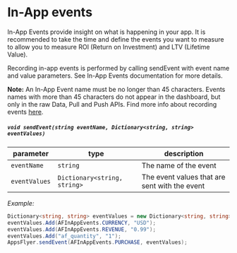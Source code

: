 # In-App events

In-App Events provide insight on what is happening in your app. It is recommended to take the time and define the events you want to measure to allow you to measure ROI (Return on Investment) and LTV (Lifetime Value).

Recording in-app events is performed by calling sendEvent with event name and value parameters. See In-App Events documentation for more details.

**Note:** An In-App Event name must be no longer than 45 characters. Events names with more than 45 characters do not appear in the dashboard, but only in the raw Data, Pull and Push APIs.
Find more info about recording events [here](https://support.appsflyer.com/hc/en-us/articles/115005544169-Rich-in-app-events-guide#introduction).


##### <a id="sendEvent"> **`void sendEvent(string eventName, Dictionary<string, string> eventValues)`**




| parameter      | type                         | description                                   |
| -----------    |----------------------------- |------------------------------------------     |
| `eventName`    | `string`                     | The name of the event                         |
| `eventValues`  | `Dictionary<string, string>` | The event values that are sent with the event |


*Example:*

```c#
Dictionary<string, string> eventValues = new Dictionary<string, string>();
eventValues.Add(AFInAppEvents.CURRENCY, "USD");
eventValues.Add(AFInAppEvents.REVENUE, "0.99");
eventValues.Add("af_quantity", "1");
AppsFlyer.sendEvent(AFInAppEvents.PURCHASE, eventValues);
```
